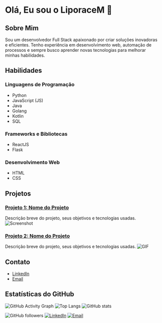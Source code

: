 # Olá, Eu sou o LiporaceM 👋

## Sobre Mim
Sou um desenvolvedor Full Stack apaixonado por criar soluções inovadoras e eficientes. Tenho experiência em desenvolvimento web, automação de processos e sempre busco aprender novas tecnologias para melhorar minhas habilidades.

## Habilidades
### Linguagens de Programação
- Python
- JavaScript (JS)
- Java
- Golang
- Kotlin
- SQL

### Frameworks e Bibliotecas
- ReactJS
- Flask

### Desenvolvimento Web
- HTML
- CSS

## Projetos
### [Projeto 1: Nome do Projeto](https://github.com/LiporaceM/Projeto1)
Descrição breve do projeto, seus objetivos e tecnologias usadas.
![Screenshot](https://link-para-sua-imagem-do-projeto1.png)

### [Projeto 2: Nome do Projeto](https://github.com/LiporaceM/Projeto2)
Descrição breve do projeto, seus objetivos e tecnologias usadas.
![GIF](https://link-para-seu-gif-do-projeto2.gif)

## Contato
- [LinkedIn](https://www.linkedin.com/in/matheusliporace/)
- [Email](mailto:matheusliporace@gmail.com)

## Estatísticas do GitHub
![GitHub Activity Graph](https://github-readme-activity-graph.cyclic.app/graph?username=LiporaceM&theme=react-dark)
![Top Langs](https://github-readme-stats.vercel.app/api/top-langs/?username=LiporaceM&layout=compact&theme=dark)
![GitHub stats](https://github-readme-stats.vercel.app/api?username=LiporaceM&show_icons=true&theme=dark)

![GitHub followers](https://img.shields.io/github/followers/LiporaceM?style=social)
[![LinkedIn](https://img.shields.io/badge/-LinkedIn-blue?style=flat-square&logo=linkedin&logoColor=white)](https://www.linkedin.com/in/matheusliporace/)
[![Email](https://img.shields.io/badge/-Email-c14438?style=flat-square&logo=gmail&logoColor=white)](mailto:matheusliporace@gmail.com)
